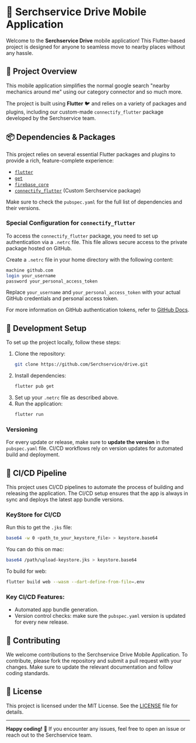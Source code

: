 # 📱 Serchservice Drive Mobile Application

Welcome to the **Serchservice Drive** mobile application! This Flutter-based project is designed for anyone to seamless move to nearby places without any hassle.

## 🚀 Project Overview

This mobile application simplifies the normal google search "nearby mechanics around me" using our category connector and so much more.

The project is built using **Flutter** 🐦 and relies on a variety of packages and plugins, including our custom-made `connectify_flutter` package developed by the Serchservice team.

## 📦 Dependencies & Packages

This project relies on several essential Flutter packages and plugins to provide a rich, feature-complete experience:

- [`flutter`](https://flutter.dev/)
- [`get`](https://pub.dev/packages/get)
- [`firebase_core`](https://pub.dev/packages/firebase_core)
- [`connectify_flutter`](https://github.com/Serchservice/connectify_flutter) (Custom Serchservice package)

Make sure to check the `pubspec.yaml` for the full list of dependencies and their versions.

### Special Configuration for `connectify_flutter`

To access the `connectify_flutter` package, you need to set up authentication via a `.netrc` file. This file allows secure access to the private package hosted on GitHub.

Create a `.netrc` file in your home directory with the following content:

```bash
machine github.com
login your_username
password your_personal_access_token
```

Replace `your_username` and `your_personal_access_token` with your actual GitHub credentials and personal access token.

For more information on GitHub authentication tokens, refer to [GitHub Docs](https://docs.github.com/en/rest).

## 🚧 Development Setup

To set up the project locally, follow these steps:

1. Clone the repository:
   ```bash
   git clone https://github.com/Serchservice/drive.git
   ```
2. Install dependencies:
   ```bash
   flutter pub get
   ```
3. Set up your `.netrc` file as described above.
4. Run the application:
   ```bash
   flutter run
   ```

### Versioning

For every update or release, make sure to **update the version** in the `pubspec.yaml` file. CI/CD workflows rely on version updates for automated build and deployment.

## 🔧 CI/CD Pipeline

This project uses CI/CD pipelines to automate the process of building and releasing the application. The CI/CD setup ensures that the app is always in sync and deploys the latest app bundle versions.

### KeyStore for CI/CD

Run this to get the `.jks` file:

```bash
base64 -w 0 <path_to_your_keystore_file> > keystore.base64
```

You can do this on mac:

```bash
base64 /path/upload-keystore.jks > keystore.base64
```

To build for web:
```bash
flutter build web --wasm --dart-define-from-file=.env
```

### Key CI/CD Features:
- Automated app bundle generation.
- Version control checks: make sure the `pubspec.yaml` version is updated for every new release.

## 🤝 Contributing

We welcome contributions to the Serchservice Drive Mobile Application. To contribute, please fork the repository and submit a pull request with your changes. Make sure to update the relevant documentation and follow coding standards.

## 📄 License

This project is licensed under the MIT License. See the [LICENSE](LICENSE) file for details.

---

**Happy coding!** 🎉 If you encounter any issues, feel free to open an issue or reach out to the Serchservice team.